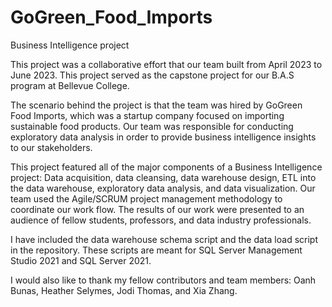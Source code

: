 # GoGreen_Food_Imports
Business Intelligence project

This project was a collaborative effort that our team built from April 2023 to June 2023. This project served as the capstone project for our B.A.S program at Bellevue College.

The scenario behind the project is that the team was hired by GoGreen Food Imports, which was a startup company focused on importing sustainable food products. Our team was responsible for conducting exploratory data analysis in order to provide business intelligence insights to our stakeholders.

This project featured all of the major components of a Business Intelligence project: Data acquisition, data cleansing, data warehouse design, ETL into the data warehouse, exploratory data analysis, and data visualization.
Our team used the Agile/SCRUM project management methodology to coordinate our work flow. The results of our work were presented to an audience of fellow students, professors, and data industry professionals.

I have included the data warehouse schema script and the data load script in the repository. These scripts are meant for SQL Server Management Studio 2021 and SQL Server 2021.

I would also like to thank my fellow contributors and team members: Oanh Bunas, Heather Selymes, Jodi Thomas, and Xia Zhang.
